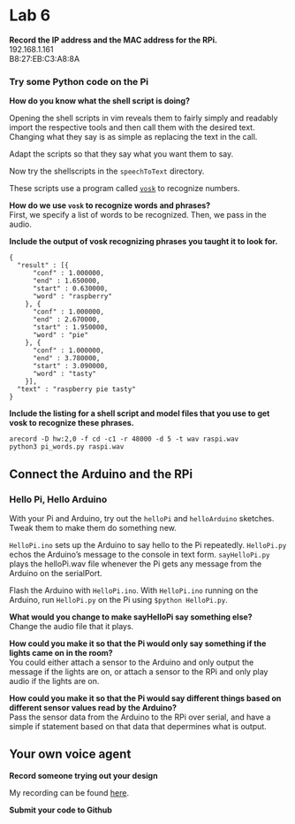 # Lab 6  
**Record the IP address and the MAC address for the RPi.**  
192.168.1.161  
B8:27:EB:C3:A8:8A  

### Try some Python code on the Pi

**How do you know what the shell script is doing?**

Opening the shell scripts in vim reveals them to fairly simply and readably import the respective tools and then call them with the desired text. Changing what they say is as simple as replacing the text in the call.

Adapt the scripts so that they say what you want them to say.

Now try the shellscripts in the ``speechToText`` directory.

These scripts use a program called [``vosk``](https://alphacephei.com/vosk/) to recognize numbers.

**How do we use ``vosk`` to recognize words and phrases?**  
First, we specify a list of words to be recognized. Then, we pass in the audio.  

**Include the output of vosk recognizing phrases you taught it to look for.**

```shell
{
  "result" : [{
      "conf" : 1.000000,
      "end" : 1.650000,
      "start" : 0.630000,
      "word" : "raspberry"
    }, {
      "conf" : 1.000000,
      "end" : 2.670000,
      "start" : 1.950000,
      "word" : "pie"
    }, {
      "conf" : 1.000000,
      "end" : 3.780000,
      "start" : 3.090000,
      "word" : "tasty"
    }],
  "text" : "raspberry pie tasty"
}
```


**Include the listing for a shell script and model files that you use to get vosk to recognize these phrases.**
```shell
arecord -D hw:2,0 -f cd -c1 -r 48000 -d 5 -t wav raspi.wav
python3 pi_words.py raspi.wav
```

## Connect the Arduino and the RPi


### Hello Pi, Hello Arduino

With your Pi and Arduino, try out the ``helloPi`` and ``helloArduino`` sketches. Tweak them to make them do something new.

``HelloPi.ino`` sets up the Arduino to say hello to the Pi repeatedly.
``HelloPi.py`` echos the Arduino’s message to the console in text form.
``sayHelloPi.py`` plays the helloPi.wav file whenever the Pi gets any message from the Arduino on the serialPort.

Flash the Arduino with ``HelloPi.ino``.
With ``HelloPi.ino`` running on the Arduino, run ``HelloPi.py`` on the Pi using ``$python HelloPi.py``.

**What would you change to make sayHelloPi say something else?**  
Change the audio file that it plays.

**How could you make it so that the Pi would only say something if the lights came on in the room?**  
You could either attach a sensor to the Arduino and only output the message if the lights are on, or attach a sensor to the RPi and only play audio if the lights are on.

**How could you make it so that the Pi would say different things based on different sensor values read by the Arduino?**  
Pass the sensor data from the Arduino to the RPi over serial, and have a simple if statement based on that data that depermines what is output.

## Your own voice agent

**Record someone trying out your design**

My recording can be found [here](./media/chatbot.mp4)\.  

**Submit your code to Github**
